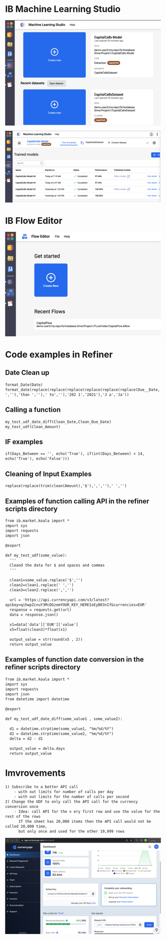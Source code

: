 # IB Machine Learning Studio

![GitHub](MS1.png)

![GitHub](MS2.png)

# IB Flow Editor

![GitHub](FE1.png)

# Code examples in Refiner

## Date Clean up
```
format_Date(Date)
format_date(replace(replace(replace(replace(replace(replace(Due__Date,'Due',''),'by ',''),'than ',''),' to',''),'202 1','2021'),'J a','Ja'))
```

## Calling a function
```
my_test_udf_date_diff(Clean_Date,Clean_Due_Date)
my_test_udf(Clean_Amount)
```

## IF examples
```
if(Days_Between == '', echo('True'), if(int(Days_Between) < 14, echo('True'), echo('False')))
```

## Cleaning of Input Examples
```
replace(replace(trim(clean(Amount),'$'),',',''),' ','')
```

## Examples of function calling API in the refiner scripts directory
```
from ib.market.koala import *
import sys
import requests
import json

@export

def my_test_udf(some_value):
  '''
  Cleand the data for $ and spaces and commas
  '''

  clean1=some_value.replace('$','')
  clean2=clean1.replace(' ','')
  clean3=clean2.replace(',','')

  url = 'https://api.currencyapi.com/v3/latest?apikey=qihwpZcnuY3McDGzemYOUR_KEY_HEREIoEyB03nIf&currencies=EUR'
  response = requests.get(url)
  data = response.json()

  x1=data['data']['EUR']['value']
  x5=float(clean3)*float(x1)
 
  output_value = str(round(x5 , 2))
  return output_value
```

## Examples of function date conversion in the refiner scripts directory
```
from ib.market.koala import *
import sys
import requests
import json
from datetime import datetime

@export

def my_test_udf_date_diff(some_value1 , some_value2):

  d1 = datetime.strptime(some_value1, "%m/%d/%Y")
  d2 = datetime.strptime(some_value2, "%m/%d/%Y")
  delta = d2 - d1
 
  output_value = delta.days
  return output_value
```

# Imvrovements

```
1) Subscribe to a better API call
    - with out limits for number of calls per day 
    - with out limits for the number of calls per second
2) Change the UDF to only call the API call for the currency conversion once 
    - Idea: call API for the v ery first row and use the value for the rest of the rows 
      If the sheet has 20,000 items then the API call would not be called 20,000 time, 
      but only once and used for the other 19,999 rows
```
![GitHub](API1.png)
